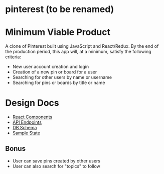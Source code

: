 # pinterest (to be renamed)


# Minimum Viable Product

A clone of Pinterest built using JavaScript and React/Redux.
By the end of the production period, this app will, at a minimum, satisfy the following criteria:

- New user account creation and login
- Creation of a new pin or board for a user
- Searching for other users by name or username
- Searching for pins or boards by title or name

# Design Docs

- [React Components](./docs/components.md)
- [API Endpoints](./docs/api_endpoints.md)
- [DB Schema](./docs/schema.md)
- [Sample State](./docs/sample_state.md)

## Bonus

- User can save pins created by other users
- User can also search for "topics" to follow
